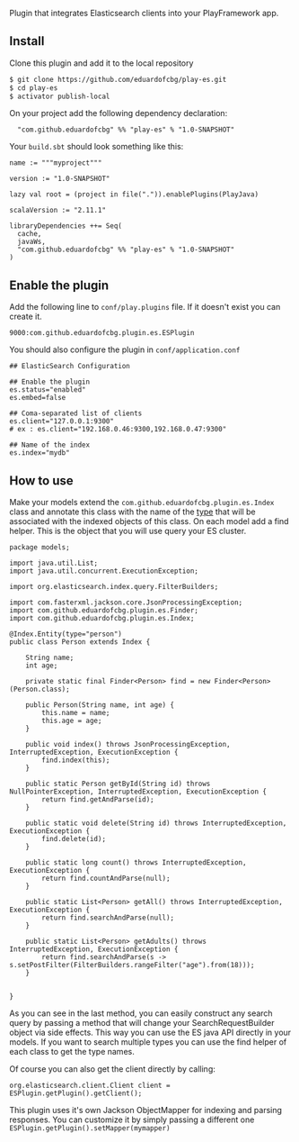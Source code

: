 Plugin that integrates Elasticsearch clients into your PlayFramework app.

## Install

Clone this plugin and add it to the local repository

~~~ sh
$ git clone https://github.com/eduardofcbg/play-es.git
$ cd play-es
$ activator publish-local
~~~

On your project add the following dependency declaration:

```
  "com.github.eduardofcbg" %% "play-es" % "1.0-SNAPSHOT"
```

Your `build.sbt` should look something like this:

```
name := """myproject"""

version := "1.0-SNAPSHOT"

lazy val root = (project in file(".")).enablePlugins(PlayJava)

scalaVersion := "2.11.1"

libraryDependencies ++= Seq(
  cache,
  javaWs,
  "com.github.eduardofcbg" %% "play-es" % "1.0-SNAPSHOT"
)
```

## Enable the plugin

Add the following line to `conf/play.plugins` file. If it doesn't exist you can create it.

```
9000:com.github.eduardofcbg.plugin.es.ESPlugin
```

You should also configure the plugin in `conf/application.conf`

```
## ElasticSearch Configuration

## Enable the plugin
es.status="enabled"
es.embed=false

## Coma-separated list of clients
es.client="127.0.0.1:9300"
# ex : es.client="192.168.0.46:9300,192.168.0.47:9300"

## Name of the index
es.index="mydb"
```

## How to use

Make your models extend the `com.github.eduardofcbg.plugin.es.Index` class and annotate this class with the name of the [type](http://www.elastic.co/guide/en/elasticsearch/reference/current/glossary.html) that will be associated with the indexed objects of this class.
On each model add a find helper. This is the object that you will use query your ES cluster.

```
package models;

import java.util.List;
import java.util.concurrent.ExecutionException;

import org.elasticsearch.index.query.FilterBuilders;

import com.fasterxml.jackson.core.JsonProcessingException;
import com.github.eduardofcbg.plugin.es.Finder;
import com.github.eduardofcbg.plugin.es.Index;

@Index.Entity(type="person")
public class Person extends Index {

	String name;
	int age;
	
	private static final Finder<Person> find = new Finder<Person>(Person.class);
	
	public Person(String name, int age) {
		this.name = name;
		this.age = age;
	}
	
	public void index() throws JsonProcessingException, InterruptedException, ExecutionException {
		find.index(this);
	}
	
	public static Person getById(String id) throws NullPointerException, InterruptedException, ExecutionException {
		return find.getAndParse(id);
	}
			
	public static void delete(String id) throws InterruptedException, ExecutionException {
		find.delete(id);
	}
	
	public static long count() throws InterruptedException, ExecutionException {
		return find.countAndParse(null);
	}
		
	public static List<Person> getAll() throws InterruptedException, ExecutionException {
		return find.searchAndParse(null);
	}
	
	public static List<Person> getAdults() throws InterruptedException, ExecutionException {
		return find.searchAndParse(s -> s.setPostFilter(FilterBuilders.rangeFilter("age").from(18)));
	}
	
	
}
```

As you can see in the last method, you can easily construct any search query by passing a method that will change your SearchRequestBuilder object via side effects. This way you can use the ES java API directly in your models.
If you want to search multiple types you can use the find helper of each class to get the type names.

Of course you can also get the client directly by calling:

```
org.elasticsearch.client.Client client = ESPlugin.getPlugin().getClient();
```

This plugin uses it's own Jackson ObjectMapper for indexing and parsing responses. You can customize it by simply passing a different one `ESPlugin.getPlugin().setMapper(mymapper)`



